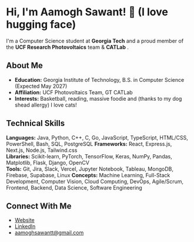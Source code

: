 # Hi, I'm Aamogh Sawant! 🤗 (I love hugging face)

I'm a Computer Science student at **Georgia Tech** and a proud member of the **UCF Research Photovoltaics** team & **CATLab** .

## About Me

- **Education:** Georgia Institute of Technology, B.S. in Computer Science (Expected May 2027)
- **Affiliation:** UCF Photovoltaics Team, GT CATLab
- **Interests:** Basketball, reading, massive foodie and (thanks to my dog shead allergy) I love cats!

## Technical Skills

**Languages:** Java, Python, C++, C, Go, JavaScript, TypeScript, HTML/CSS, PowerShell, Bash, SQL, PostgreSQL
**Frameworks:** React, Express.js, Next.js, Node.js, Tailwind.css  
**Libraries:** Scikit-learn, PyTorch, TensorFlow, Keras, NumPy, Pandas, Matplotlib, Flask, Django, OpenCV  
**Tools:** Git, Jira, Slack, Vercel, Jupyter Notebook, Tableau, MongoDB, Firebase, Supabase, Linux 
**Concepts:** Machine Learning, Full-Stack Development, Computer Vision, Cloud Computing, DevOps, Agile/Scrum, Frontend, Backend, Data Science, Software Engineering

## Connect With Me

- [Website](https://aamogh.vercel.app)
- [LinkedIn](https://linkedin.com/in/aamoghsawant)
- aamoghsawantt@gmail.com
